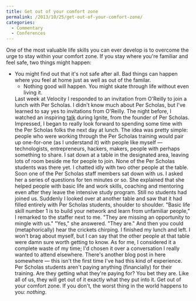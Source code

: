 ```yaml
---
title: Get out of your comfort zone
permalink: /2013/10/25/get-out-of-your-comfort-zone/
categories:
  - Commentary
  - Conferences
---
```

One of the most valuable life skills you can ever develop is to overcome the urge to stay within your comfort zone. If you stay where you're familiar and feel safe, two things might happen: 
*   You might find out that it's not safe after all. Bad things can happen where you feel at home just as well as out of the familar. 
    *   Nothing good will happen. You might skate through life without even living it. </ul> 
        Last week at Velocity I responded to an invitation from O'Reilly to join a lunch with Per Scholas. I didn't know much about Per Scholas, but I've learned to say yes to invitations from O'Reilly. The night before, I watched an inspiring [talk][1] during Ignite, from the founder of Per Scholas. 
        Impressed, I began to really look forward to spending some time with the Per Scholas folks the next day at lunch. The idea was pretty simple: people who were working through the Per Scholas training would pair up one-for-one (as I understand it) with people like myself &#8212; technologists, entrepreneurs, hackers, makers, people with perhaps something to share. 
        I sat down at a table in the designated area, leaving lots of room beside me for people to join. None of the Per Scholas students was there yet. I chatted idly with two other people at the table. Soon one of the Per Scholas staff members sat down with us. I asked her a series of questions for ten minutes or so. She explained that she helped people with basic life and work skills, coaching and mentoring even after they leave the intensive study program. 
        Still no students had joined us. Suddenly I looked over at another table and saw that it had filled entirely with Per Scholas students, shoulder to shoulder. 
        "Basic life skill number 1 is to build your network and learn from unfamiliar people," I remarked to the staffer next to me. "They are missing an opportunity to mingle with us." 
        "Yes," she answered. "They are." 
        And then you could (metaphorically) hear the crickets chirping. I finished my lunch and left. 
        I won't brag about myself, but I can say that the other people at that table were damn sure worth getting to know. As for me, I considered it a complete waste of my time; I'd chosen it over a conversation I really wanted to attend elsewhere. There's another blog post in here somewhere &#8212; this isn't the first time I've had this kind of experience. 
        Per Scholas students aren't paying anything (financially) for their training. Are they getting what they're paying for? You bet they are. Like all of us, they will get out of it exactly what they put into it. 
        Get out of your comfort zone. If you don't, the worst thing in the world happens to you: *nothing*.

 [1]: http://www.youtube.com/watch?v=t0qcDwDPQ-Q
